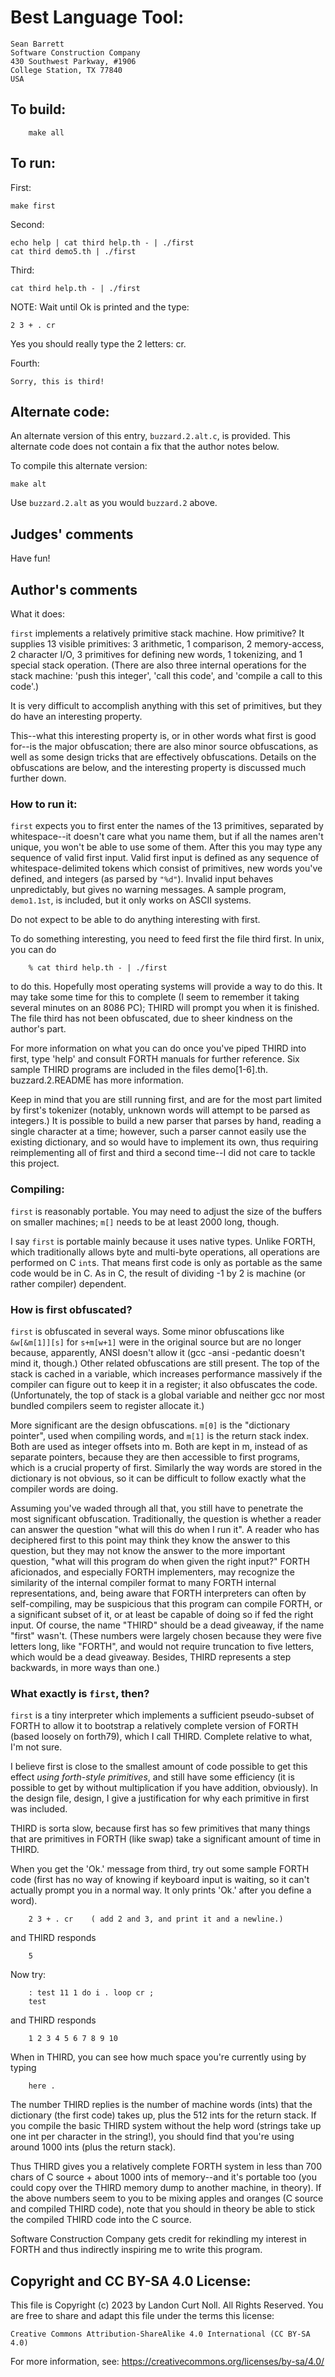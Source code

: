 # Best Language Tool:

	Sean Barrett
	Software Construction Company
	430 Southwest Parkway, #1906
	College Station, TX 77840
	USA

## To build:

        make all

## To run:

First:

	make first

Second:

	echo help | cat third help.th - | ./first
	cat third demo5.th | ./first

Third:

	cat third help.th - | ./first

NOTE: Wait until Ok is printed and the type:

	2 3 + . cr
	
Yes you should really type the 2 letters: cr.

Fourth:

	Sorry, this is third!

## Alternate code:

An alternate version of this entry, `buzzard.2.alt.c`, is provided.  This alternate code
does not contain a fix that the author notes below.

To compile this alternate version:

    make alt

Use `buzzard.2.alt` as you would `buzzard.2` above.

## Judges' comments

Have fun!

## Author's comments

What it does:

`first` implements a relatively primitive stack machine.  How
primitive?  It supplies 13 visible primitives: 3 arithmetic,
1 comparison, 2 memory-access, 2 character I/O, 3 primitives
for defining new words, 1 tokenizing, and 1 special stack
operation.  (There are also three internal operations for
the stack machine: 'push this integer', 'call this code',
and 'compile a call to this code'.)

It is very difficult to accomplish anything with this set
of primitives, but they do have an interesting property.

This--what this interesting property is, or in other words
what first is good for--is the major obfuscation; there are
also minor source obfuscations, as well as some design tricks
that are effectively obfuscations.  Details on the obfuscations
are below, and the interesting property is discussed much
further down.


### How to run it:

`first` expects you to first enter the names of the 13 primitives,
separated by whitespace--it doesn't care what you name them, but
if all the names aren't unique, you won't be able to use some of
them.  After this you may type any sequence of valid first input.
Valid first input is defined as any sequence of whitespace-delimited
tokens which consist of primitives, new words you've defined, and
integers (as parsed by `"%d"`).  Invalid input behaves unpredictably,
but gives no warning messages.  A sample program, `demo1.1st`, is
included, but it only works on ASCII systems.

Do not expect to be able to do anything interesting with first.

To do something interesting, you need to feed first the file
third first.  In unix, you can do

	    % cat third help.th - | ./first

to do this.  Hopefully most operating systems will provide a
way to do this.  It may take some time for this to complete
(I seem to remember it taking several minutes on an 8086 PC);
THIRD will prompt you when it is finished.  The file third has
not been obfuscated, due to sheer kindness on the author's part.

For more information on what you can do once you've piped
THIRD into first, type 'help' and consult FORTH manuals for
further reference.  Six sample THIRD programs are included
in the files demo[1-6].th.  buzzard.2.README has more
information.

Keep in mind that you are still running first, and
are for the most part limited by first's tokenizer
(notably, unknown words will attempt to be parsed as
integers.)  It is possible to build a new parser that
parses by hand, reading a single character at a time;
however, such a parser cannot easily use the existing
dictionary, and so would have to implement its own,
thus requiring reimplementing all of first and third
a second time--I did not care to tackle this project.


### Compiling:

`first` is reasonably portable.  You may need to adjust the
size of the buffers on smaller machines; `m[]` needs to be
at least 2000 long, though.

I say `first` is portable mainly because it uses native types.
Unlike FORTH, which traditionally allows byte and multi-byte
operations, all operations are performed on C `int`s.  That
means first code is only as portable as the same code would
be in C.  As in C, the result of dividing -1 by 2 is machine
(or rather compiler) dependent.

### How is first obfuscated?

`first` is obfuscated in several ways.  Some minor obfuscations
like `&w[&m[1]][s]` for `s+m[w+1]` were in the original source
but are no longer because, apparently, ANSI doesn't allow it
(gcc -ansi -pedantic doesn't mind it, though.)
Other related obfuscations are still present.  The top of the
stack is cached in a variable, which increases performance
massively if the compiler can figure out to keep it in a register;
it also obfuscates the code.  (Unfortunately, the top of stack
is a global variable and neither gcc nor most bundled compilers
seem to register allocate it.)

More significant are the design obfuscations.  `m[0]` is the
"dictionary pointer", used when compiling words, and `m[1]` is
the return stack index.  Both are used as integer offsets into
m.  Both are kept in m, instead of as separate pointers,
because they are then accessible to first programs, which is a
crucial property of first.  Similarly the way words are stored
in the dictionary is not obvious, so it can be difficult to
follow exactly what the compiler words are doing.

Assuming you've waded through all that, you still have
to penetrate the most significant obfuscation.  Traditionally,
the question is whether a reader can answer the question "what
will this do when I run it".  A reader who has deciphered first
to this point may think they know the answer to this question,
but they may not know the answer to the more important question,
"what will this program do when given the right input?"  FORTH
aficionados, and especially FORTH implementers, may recognize
the similarity of the internal compiler format to many FORTH
internal representations, and, being aware that FORTH interpreters
can often by self-compiling, may be suspicious that this program
can compile FORTH, or a significant subset of it, or at least be
capable of doing so if fed the right input.  Of course, the name
"THIRD" should be a dead giveaway, if the name "first" wasn't.
(These numbers were largely chosen because they were five letters
long, like "FORTH", and would not require truncation to five
letters, which would be a dead giveaway.  Besides, THIRD represents
a step backwards, in more ways than one.)


### What exactly is `first`, then?

`first` is a tiny interpreter which implements a sufficient
pseudo-subset of FORTH to allow it to bootstrap a relatively
complete version of FORTH (based loosely on forth79), which
I call THIRD.  Complete relative to what, I'm not sure.

I believe first is close to the smallest amount of code possible
to get this effect *using forth-style primitives*, and still have
some efficiency (it is possible to get by without multiplication
if you have addition, obviously).  In the design file, design,
I give a justification for why each primitive in first was included.

THIRD is sorta slow, because first has so few primitives that
many things that are primitives in FORTH (like swap) take a
significant amount of time in THIRD.

When you get the 'Ok.' message from third, try out some sample
FORTH code (first has no way of knowing if keyboard input is
waiting, so it can't actually prompt you in a normal way.  It
only prints 'Ok.' after you define a word).


	    2 3 + . cr    ( add 2 and 3, and print it and a newline.)


and THIRD responds

	    5

Now try:

	    : test 11 1 do i . loop cr ;
	    test

and THIRD responds

	    1 2 3 4 5 6 7 8 9 10


When in THIRD, you can see how much space you're currently
using by typing

	    here .

The number THIRD replies is the number of machine words (ints)
that the dictionary (the first code) takes up, plus the
512 ints for the return stack.  If you compile the basic
THIRD system without the help word (strings take up one
int per character in the string!), you should find that
you're using around 1000 ints (plus the return stack).

Thus THIRD gives you a relatively complete FORTH system in
less than 700 chars of C source + about 1000 ints of
memory--and it's portable too (you could copy over the
THIRD memory dump to another machine, in theory).  If the
above numbers seem to you to be mixing apples and oranges
(C source and compiled THIRD code), note that you should
in theory be able to stick the compiled THIRD code into
the C source.

Software Construction Company gets credit for rekindling
my interest in FORTH and thus indirectly inspiring me
to write this program.

## Copyright and CC BY-SA 4.0 License:

This file is Copyright (c) 2023 by Landon Curt Noll.  All Rights Reserved.
You are free to share and adapt this file under the terms this license:

    Creative Commons Attribution-ShareAlike 4.0 International (CC BY-SA 4.0)

For more information, see: https://creativecommons.org/licenses/by-sa/4.0/
